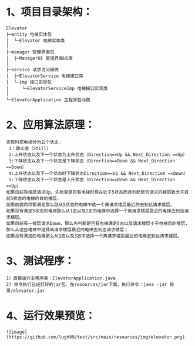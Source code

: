 1、项目目录架构：
=
    Elevator
    ├─entity 电梯实体包
    │  └─Elevator 电梯实体类
    │
    ├─manager 管理界面包
    │  ├─ManagerUI 管理界面UI类
    │
    ├─service 请求访问模块
    │  ├─ElevatorService 电梯接口类
    │  └─imp 接口实现包
    │     └─ElevatorServiceImp 电梯接口实现类
    │
    └─ElevatorApplication 主程序启动类
2、应用算法原理：
=
    实现时把电梯分为五个状态：
     1：静止态（Still）
     2:上升状态以及下一个状态为上升状态（Direction==Up && Next_Direction ==Up）
     3:下降状态以及下一个状态是下降状态（Direction==Down && Next_Direction ==Down）
     4:上升状态以及下一个状态时下降状态Direction==Up && Next_Direction ==Down）
     5:下降状态以及下一个状态是上升状态（Direction==Down && Next_Direction ==Up）
    如果目前有楼层请求Up，先检查是否有电梯时现在处于5状态而且判断是否请求的楼层数大于目前5状态的电梯的目的楼层，
    如果前面两项都满足那么就从5状态的电梯中选一个离请求楼层最近的去到达请求楼层。
    如果没有满足5状态的电梯那么从1态以及2态的电梯中选择一个离请求楼层最近的电梯去到达请求楼层。
    如果目前有一楼层请求Down，那么先判断是否有电梯满足5态以及请求楼层小于电梯目的楼层，那么从这些电梯中选择离请求楼层最近的电梯去到达请求楼层；
    如果没有满足的电梯那么从1态以及3态中选择一个离请求楼层最近的电梯去到达请求楼层。
3、测试程序：
=
    1）直接运行主程序类：ElevatorApplication.java
    2) 命令执行已经打好的jar包，在resources/jar下面，执行命令：java -jar 目录/elevator.jar
4、运行效果预览：
=
    ![image](https://github.com/lugh99/test/src/main/resources/img/elevator.png)
